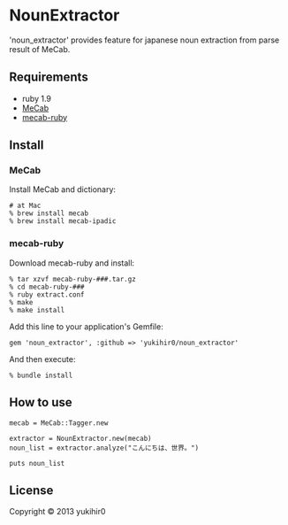 # NounExtractor

'noun_extractor' provides feature for japanese noun extraction from parse result of MeCab.

## Requirements

- ruby 1.9
- [MeCab](http://code.google.com/p/mecab/)
- [mecab-ruby](http://code.google.com/p/mecab/)

## Install

### MeCab

Install MeCab and dictionary:

```
# at Mac
% brew install mecab
% brew install mecab-ipadic
```

### mecab-ruby

Download mecab-ruby and install:

```
% tar xzvf mecab-ruby-###.tar.gz
% cd mecab-ruby-###
% ruby extract.conf
% make
% make install
```

Add this line to your application's Gemfile:

```
gem 'noun_extractor', :github => 'yukihir0/noun_extractor'
```

And then execute:

```
% bundle install
```

## How to use

```
mecab = MeCab::Tagger.new

extractor = NounExtractor.new(mecab)
noun_list = extractor.analyze("こんにちは、世界。")

puts noun_list
```

## License

Copyright &copy; 2013 yukihir0
